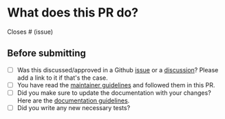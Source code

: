 # What does this PR do?

<!--
Well, hello there! Thank you for proposing modifications to the project.

Make sure to have both a short descriptive title & explain your modifications with the relevant context. Make sure to include reference to Github issues it is related to. For the sake of keeping the library light, if you modified existing dependencies or added new ones, please state it clearly in your description.

-->

<!-- Remove if not applicable -->

Closes # (issue)

## Before submitting

- [ ] Was this discussed/approved in a Github [issue](https://github.com/quack-ai/platform/issues?q=is%3Aissue) or a [discussion](https://github.com/quack-ai/platform/discussions)? Please add a link to it if that's the case.
- [ ] You have read the [maintainer guidelines](https://github.com/quack-ai/platform/blob/main/CONTRIBUTING.md#submitting-a-pull-request) and followed them in this PR.
- [ ] Did you make sure to update the documentation with your changes? Here are the
      [documentation guidelines](https://github.com/quack-ai/platform/tree/main/docs).
- [ ] Did you write any new necessary tests?
